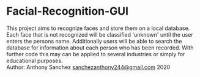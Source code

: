 # Facial-Recognition-GUI
This project aims to recognize faces and store them on a local database. Each face that is not recognized will be classified 'unknown' until the user enters the persons name. Additionally users will be able to search the database  for information about each person who has been recorded. WIth further code this may can be applied to several industries or simply for educational purposes.  
Author: Anthony Sanchez sanchezanthony244@gmail.com 2020 
